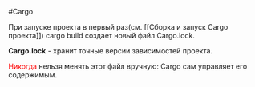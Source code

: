 #Cargo 

При запуске проекта в первый раз(см. [[Сборка и запуск Cargo проекта]]) cargo build создает новый файл Cargo.lock.

**Cargo.lock** - хранит точные версии зависимостей проекта. 

<span style='color: red;'>Никогда</span>  нельзя менять этот файл вручную: Cargo сам управляет его содержимым.
 